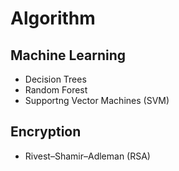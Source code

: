# Algorithm

## Machine Learning
* Decision Trees
* Random Forest
* Supportng Vector Machines (SVM)

## Encryption
* Rivest–Shamir–Adleman (RSA)